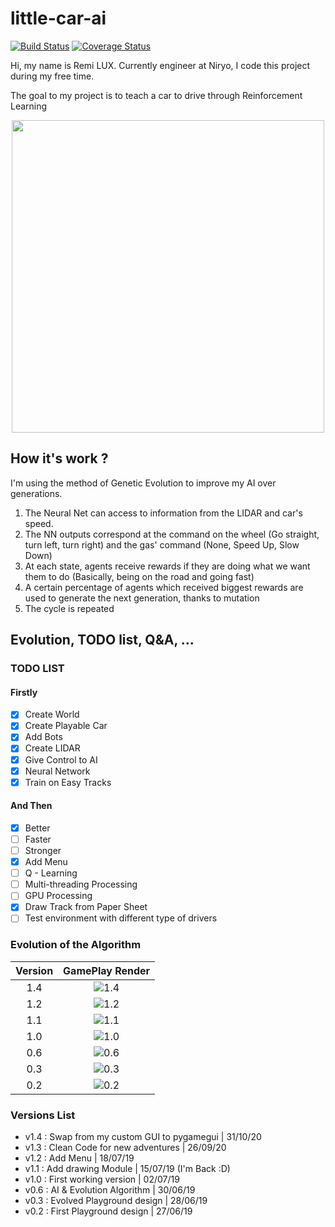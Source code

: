 # little-car-ai
[![Build Status](https://travis-ci.com/remi2257/little-car-ai.svg?branch=master)](https://travis-ci.com/remi2257/little-car-ai)
[![Coverage Status](https://coveralls.io/repos/github/remi2257/little-car-ai/badge.svg?branch=ci)](https://coveralls.io/github/remi2257/little-car-ai?branch=ci)

Hi, my name is Remi LUX. Currently engineer at Niryo, I code this project during my free time.

The goal to my project is to teach a car to drive through Reinforcement Learning

<p align="center">
<img src="https://github.com/remi2257/little-car-ai/blob/master/src/uix/images/illustr/strong_evolv.png"  width="500"/>
</p>


## How it's work ?

I'm using the method of Genetic Evolution to improve my AI over generations.
1. The Neural Net can access to information from the LIDAR and car's speed.
2. The NN outputs correspond at the command on the wheel (Go straight, turn left,
turn right) and the gas' command (None, Speed Up, Slow Down)
3. At each state, agents receive rewards if they are doing what we want them to do 
(Basically, being on the road and going fast)
4. A certain percentage of agents which received biggest rewards are used
to generate the next generation, thanks to mutation
5. The cycle is repeated

## Evolution, TODO list, Q&A, ...
### TODO LIST
#### Firstly

- [x] Create World
- [x] Create Playable Car
- [x] Add Bots
- [x] Create LIDAR
- [x] Give Control to AI
- [x] Neural Network
- [X] Train on Easy Tracks

#### And Then

- [X] Better
- [ ] Faster
- [ ] Stronger
- [X] Add Menu
- [ ] Q - Learning
- [ ] Multi-threading Processing
- [ ] GPU Processing
- [X] Draw Track from Paper Sheet
- [ ] Test environment with different type of drivers

### Evolution of the Algorithm

| Version | GamePlay Render |
:-------------------------:|:-------------------------:
1.4 | ![1.4](src/uix/images/illustr/pygame_gui.png)
1.2 | ![1.2](src/uix/images/illustr/menu1.png)
1.1 | ![1.1](src/uix/images/illustr/draw_module.png)
1.0 | ![1.0](src/uix/images/illustr/good_mutation_v1_0.png)
0.6 | ![0.6](src/uix/images/illustr/First_Mutation.png)
0.3 | ![0.3](src/uix/images/illustr/First_True_Design.png)
0.2 | ![0.2](src/uix/images/illustr/First_LIDAR.png)

### Versions List

- v1.4 : Swap from my custom GUI to pygamegui | 31/10/20
- v1.3 : Clean Code for new adventures | 26/09/20
- v1.2 : Add Menu | 18/07/19
- v1.1 : Add drawing Module | 15/07/19 (I'm Back :D)
- v1.0 : First working version | 02/07/19
- v0.6 : AI & Evolution Algorithm | 30/06/19
- v0.3 : Evolved Playground design | 28/06/19
- v0.2 : First Playground design | 27/06/19


